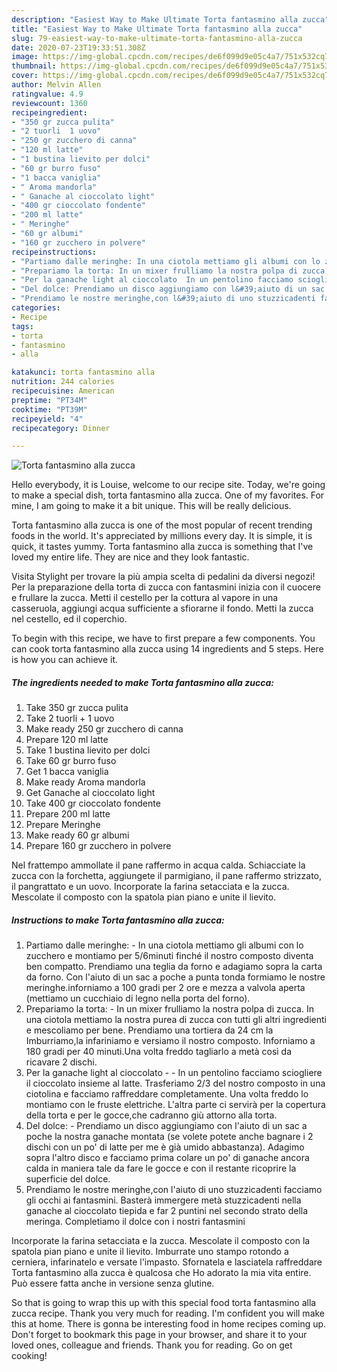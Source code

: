 ```yaml
---
description: "Easiest Way to Make Ultimate Torta fantasmino alla zucca"
title: "Easiest Way to Make Ultimate Torta fantasmino alla zucca"
slug: 79-easiest-way-to-make-ultimate-torta-fantasmino-alla-zucca
date: 2020-07-23T19:33:51.308Z
image: https://img-global.cpcdn.com/recipes/de6f099d9e05c4a7/751x532cq70/torta-fantasmino-alla-zucca-recipe-main-photo.jpg
thumbnail: https://img-global.cpcdn.com/recipes/de6f099d9e05c4a7/751x532cq70/torta-fantasmino-alla-zucca-recipe-main-photo.jpg
cover: https://img-global.cpcdn.com/recipes/de6f099d9e05c4a7/751x532cq70/torta-fantasmino-alla-zucca-recipe-main-photo.jpg
author: Melvin Allen
ratingvalue: 4.9
reviewcount: 1360
recipeingredient:
- "350 gr zucca pulita"
- "2 tuorli  1 uovo"
- "250 gr zucchero di canna"
- "120 ml latte"
- "1 bustina lievito per dolci"
- "60 gr burro fuso"
- "1 bacca vaniglia"
- " Aroma mandorla"
- " Ganache al cioccolato light"
- "400 gr cioccolato fondente"
- "200 ml latte"
- " Meringhe"
- "60 gr albumi"
- "160 gr zucchero in polvere"
recipeinstructions:
- "Partiamo dalle meringhe: In una ciotola mettiamo gli albumi con lo zucchero e montiamo per 5/6minuti finché il nostro composto diventa ben compatto. Prendiamo una teglia da forno e adagiamo sopra la carta da forno. Con l&#39;aiuto di un sac a poche a punta tonda formiamo le nostre meringhe.inforniamo a 100 gradi per 2 ore e mezza a valvola aperta (mettiamo un cucchiaio di legno nella porta del forno)."
- "Prepariamo la torta: In un mixer frulliamo la nostra polpa di zucca. In una ciotola mettiamo la nostra purea di zucca con tutti gli altri ingredienti e mescoliamo per bene. Prendiamo una tortiera da 24 cm la Imburriamo,la infariniamo e versiamo il nostro composto. Inforniamo a 180 gradi per 40 minuti.Una volta freddo tagliarlo a metà così da ricavare 2 dischi."
- "Per la ganache light al cioccolato  In un pentolino facciamo sciogliere il cioccolato insieme al latte. Trasferiamo 2/3 del nostro composto in una ciotolina e facciamo raffreddare completamente. Una volta freddo lo montiamo con le fruste elettriche. L&#39;altra parte ci servirà per la copertura della torta e per le gocce,che cadranno giù attorno alla torta."
- "Del dolce: Prendiamo un disco aggiungiamo con l&#39;aiuto di un sac a poche la nostra ganache montata (se volete potete anche bagnare i 2 dischi con un po&#39; di latte per me è già umido abbastanza). Adagimo sopra l&#39;altro disco e facciamo prima colare un po&#39; di ganache ancora calda in maniera tale da fare le gocce e con il restante ricoprire la superficie del dolce."
- "Prendiamo le nostre meringhe,con l&#39;aiuto di uno stuzzicadenti facciamo gli occhi ai fantasmini. Basterà immergere metà stuzzicadenti nella ganache al cioccolato tiepida e far 2 puntini nel secondo strato della meringa. Completiamo il dolce con i nostri fantasmini"
categories:
- Recipe
tags:
- torta
- fantasmino
- alla

katakunci: torta fantasmino alla 
nutrition: 244 calories
recipecuisine: American
preptime: "PT34M"
cooktime: "PT39M"
recipeyield: "4"
recipecategory: Dinner

---
```



![Torta fantasmino alla zucca](https://img-global.cpcdn.com/recipes/de6f099d9e05c4a7/751x532cq70/torta-fantasmino-alla-zucca-recipe-main-photo.jpg)

Hello everybody, it is Louise, welcome to our recipe site. Today, we're going to make a special dish, torta fantasmino alla zucca. One of my favorites. For mine, I am going to make it a bit unique. This will be really delicious.

Torta fantasmino alla zucca is one of the most popular of recent trending foods in the world. It's appreciated by millions every day. It is simple, it is quick, it tastes yummy. Torta fantasmino alla zucca is something that I've loved my entire life. They are nice and they look fantastic.

Visita Stylight per trovare la più ampia scelta di pedalini da diversi negozi! Per la preparazione della torta di zucca con fantasmini inizia con il cuocere e frullare la zucca. Metti il cestello per la cottura al vapore in una casseruola, aggiungi acqua sufficiente a sfiorarne il fondo. Metti la zucca nel cestello, ed il coperchio.


To begin with this recipe, we have to first prepare a few components. You can cook torta fantasmino alla zucca using 14 ingredients and 5 steps. Here is how you can achieve it.

<!--inarticleads1-->

##### The ingredients needed to make Torta fantasmino alla zucca:

1. Take 350 gr zucca pulita
1. Take 2 tuorli + 1 uovo
1. Make ready 250 gr zucchero di canna
1. Prepare 120 ml latte
1. Take 1 bustina lievito per dolci
1. Take 60 gr burro fuso
1. Get 1 bacca vaniglia
1. Make ready  Aroma mandorla
1. Get  Ganache al cioccolato light
1. Take 400 gr cioccolato fondente
1. Prepare 200 ml latte
1. Prepare  Meringhe
1. Make ready 60 gr albumi
1. Prepare 160 gr zucchero in polvere


Nel frattempo ammollate il pane raffermo in acqua calda. Schiacciate la zucca con la forchetta, aggiungete il parmigiano, il pane raffermo strizzato, il pangrattato e un uovo. Incorporate la farina setacciata e la zucca. Mescolate il composto con la spatola pian piano e unite il lievito. 

<!--inarticleads2-->

##### Instructions to make Torta fantasmino alla zucca:

1. Partiamo dalle meringhe: - In una ciotola mettiamo gli albumi con lo zucchero e montiamo per 5/6minuti finché il nostro composto diventa ben compatto. Prendiamo una teglia da forno e adagiamo sopra la carta da forno. Con l&#39;aiuto di un sac a poche a punta tonda formiamo le nostre meringhe.inforniamo a 100 gradi per 2 ore e mezza a valvola aperta (mettiamo un cucchiaio di legno nella porta del forno).
1. Prepariamo la torta: - In un mixer frulliamo la nostra polpa di zucca. In una ciotola mettiamo la nostra purea di zucca con tutti gli altri ingredienti e mescoliamo per bene. Prendiamo una tortiera da 24 cm la Imburriamo,la infariniamo e versiamo il nostro composto. Inforniamo a 180 gradi per 40 minuti.Una volta freddo tagliarlo a metà così da ricavare 2 dischi.
1. Per la ganache light al cioccolato -  - In un pentolino facciamo sciogliere il cioccolato insieme al latte. Trasferiamo 2/3 del nostro composto in una ciotolina e facciamo raffreddare completamente. Una volta freddo lo montiamo con le fruste elettriche. L&#39;altra parte ci servirà per la copertura della torta e per le gocce,che cadranno giù attorno alla torta.
1. Del dolce: - Prendiamo un disco aggiungiamo con l&#39;aiuto di un sac a poche la nostra ganache montata (se volete potete anche bagnare i 2 dischi con un po&#39; di latte per me è già umido abbastanza). Adagimo sopra l&#39;altro disco e facciamo prima colare un po&#39; di ganache ancora calda in maniera tale da fare le gocce e con il restante ricoprire la superficie del dolce.
1. Prendiamo le nostre meringhe,con l&#39;aiuto di uno stuzzicadenti facciamo gli occhi ai fantasmini. Basterà immergere metà stuzzicadenti nella ganache al cioccolato tiepida e far 2 puntini nel secondo strato della meringa. Completiamo il dolce con i nostri fantasmini


Incorporate la farina setacciata e la zucca. Mescolate il composto con la spatola pian piano e unite il lievito. Imburrate uno stampo rotondo a cerniera, infarinatelo e versate l&#39;impasto. Sfornatela e lasciatela raffreddare Torta fantasmino alla zucca è qualcosa che Ho adorato la mia vita entire. Può essere fatta anche in versione senza glutine. 

So that is going to wrap this up with this special food torta fantasmino alla zucca recipe. Thank you very much for reading. I'm confident you will make this at home. There is gonna be interesting food in home recipes coming up. Don't forget to bookmark this page in your browser, and share it to your loved ones, colleague and friends. Thank you for reading. Go on get cooking!
